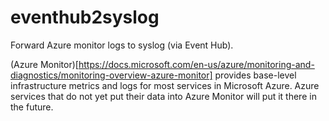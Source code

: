 # eventhub2syslog
Forward Azure monitor logs to syslog (via Event Hub).

(Azure Monitor)[https://docs.microsoft.com/en-us/azure/monitoring-and-diagnostics/monitoring-overview-azure-monitor] provides base-level infrastructure metrics and logs for most services in Microsoft Azure. Azure services that do not yet put their data into Azure Monitor will put it there in the future.


